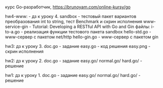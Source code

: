 курс Go-разработчик, https://brunoyam.com/online-kursy/go

hw4-www:  - дз к уроку 4. 
    sandbox - тестовый пакет вариантов преобразования
        int to string, тест Benchmark  и скрин исполнения
    www-service-gin - Tutorial: Developing a RESTful API with Go and Gin
    файлы:
    i-to-a.go - реализация функции тестового пакета sandbox
    hello-std.go - www-сервер с пакетом net/http
    hello-gin.go - www-сервер с пакетом gin
    
    
hw3: дз к уроку 3.
    doc.go - задание
    easy.go -   код решения
    easy.png -  скрин исполнения

hw2: дз к уроку 2.
    doc.go - задание
    easy.go/ normal.go/ hard.go/ -   решение

hw1: дз к уроку 1. 
    doc.go - задание
    easy.go/ normal.go/ hard.go/ -   решение
